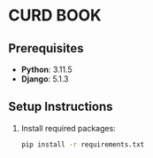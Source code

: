 # CURD BOOK

## Prerequisites

- **Python**: 3.11.5
- **Django**: 5.1.3

## Setup Instructions

1. Install required packages:

   ```bash
   pip install -r requirements.txt
